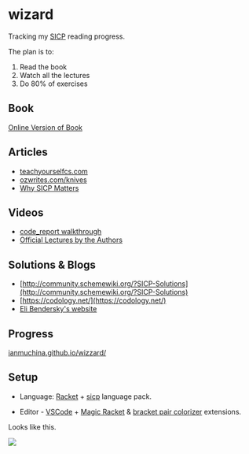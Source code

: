 # wizard

Tracking my [SICP](https://teachyourselfcs.com/#programming) reading progress. 

The plan is to:

1. Read the book
2. Watch all the lectures
3. Do 80% of exercises


## Book

[Online Version of Book](https://sarabander.github.io/sicp/)

## Articles

- [teachyourselfcs.com](https://teachyourselfcs.com/#programming)
- [ozwrites.com/knives](https://ozwrites.com/knives/)
- [Why SICP Matters](https://people.eecs.berkeley.edu/~bh/sicp.html)

## Videos

- [code_report walkthrough](https://www.youtube.com/playlist?list=PLVFrD1dmDdvdvWFK8brOVNL7bKHpE-9w0)
- [Official Lectures by the Authors](https://www.youtube.com/watch?v=-J_xL4IGhJA&list=PLE18841CABEA24090)

## Solutions & Blogs

- [http://community.schemewiki.org/?SICP-Solutions](http://community.schemewiki.org/?SICP-Solutions)
- [https://codology.net/](https://codology.net/)
- [Eli Bendersky's website](https://eli.thegreenplace.net/tag/sicp)

## Progress

[ianmuchina.github.io/wizzard/](https://ianmuchina.github.io/wizzard/)

## Setup

- Language: [Racket](https://racket-lang.org/) + [sicp](https://docs.racket-lang.org/sicp-manual/SICP_Language.html) language pack.

- Editor - [VSCode](https://code.visualstudio.com/) + [Magic Racket](https://marketplace.visualstudio.com/items?itemName=evzen-wybitul.magic-racket) & [bracket pair colorizer](https://marketplace.visualstudio.com/items?itemName=CoenraadS.bracket-pair-colorizer) extensions.

Looks like this.

![](https://imgur.com/am5T5vj.png)
